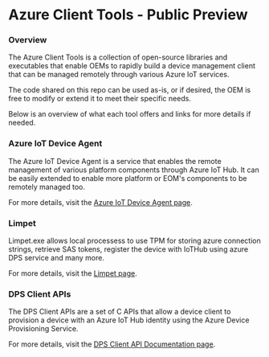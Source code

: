 # Azure Client Tools - Public Preview

### Overview

The Azure Client Tools is a collection of open-source libraries and executables that enable OEMs to rapidly build a device management client that can be managed remotely through various Azure IoT services.

The code shared on this repo can be used as-is, or if desired, the OEM is free to modify or extend it to meet their specific needs.

Below is an overview of what each tool offers and links for more details if needed.

### Azure IoT Device Agent

The Azure IoT Device Agent is a service that enables the remote management of various platform components through Azure IoT Hub. It can be easily extended to enable more platform or EOM's components to be remotely managed too.

For more details, visit the [Azure IoT Device Agent page](docs/device-agent/device-agent.md).

### Limpet

Limpet.exe allows local processess to use TPM for storing azure connection strings, retrieve SAS tokens, register the device with IoTHub using azure DPS service and many more.

For more details, visit the [Limpet page](docs/limpet/limpet.md).

### DPS Client APIs

The DPS Client APIs are a set of C APIs that allow a device client to provision a device with an Azure IoT Hub identity using the Azure Device Provisioning Service.

For more details, visit the [DPS Client API Documentation page](docs/dps-lib/dpsclientapis.md).
